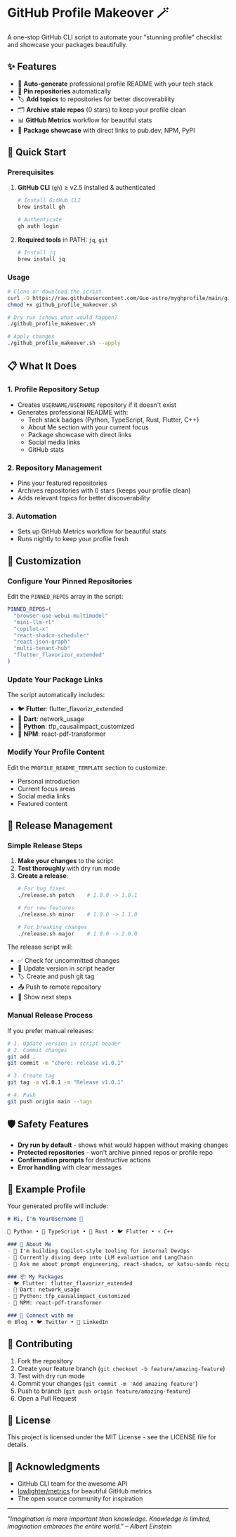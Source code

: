 # GitHub Profile Makeover 🪄

A one-stop GitHub CLI script to automate your "stunning profile" checklist and showcase your packages beautifully.

## ✨ Features

- 🎯 **Auto-generate** professional profile README with your tech stack
- 📌 **Pin repositories** automatically 
- 🏷️ **Add topics** to repositories for better discoverability
- 🗂️ **Archive stale repos** (0 stars) to keep your profile clean
- 📊 **GitHub Metrics** workflow for beautiful stats
- 🔗 **Package showcase** with direct links to pub.dev, NPM, PyPI

## 🚀 Quick Start

### Prerequisites

1. **GitHub CLI** (`gh`) ≥ v2.5 installed & authenticated
   ```bash
   # Install GitHub CLI
   brew install gh
   
   # Authenticate
   gh auth login
   ```

2. **Required tools** in PATH: `jq`, `git`
   ```bash
   # Install jq
   brew install jq
   ```

### Usage

```bash
# Clone or download the script
curl -O https://raw.githubusercontent.com/Guo-astro/myghprofile/main/github_profile_makeover.sh
chmod +x github_profile_makeover.sh

# Dry run (shows what would happen)
./github_profile_makeover.sh

# Apply changes
./github_profile_makeover.sh --apply
```

## 📋 What It Does

### 1. Profile Repository Setup
- Creates `USERNAME/USERNAME` repository if it doesn't exist
- Generates professional README with:
  - Tech stack badges (Python, TypeScript, Rust, Flutter, C++)
  - About Me section with your current focus
  - Package showcase with direct links
  - Social media links
  - GitHub stats

### 2. Repository Management
- Pins your featured repositories
- Archives repositories with 0 stars (keeps your profile clean)
- Adds relevant topics for better discoverability

### 3. Automation
- Sets up GitHub Metrics workflow for beautiful stats
- Runs nightly to keep your profile fresh

## 🎨 Customization

### Configure Your Pinned Repositories
Edit the `PINNED_REPOS` array in the script:

```bash
PINNED_REPOS=(
  "browser-use-webui-multimodel"
  "mini-llm-rl"
  "copilot-x"
  "react-shadcn-scheduler"
  "react-json-graph"
  "multi-tenant-hub"
  "flutter_flavorizor_extended"
)
```

### Update Your Package Links
The script automatically includes:
- 🐦 **Flutter**: flutter_flavorizr_extended
- 📡 **Dart**: network_usage  
- 🐍 **Python**: tfp_causalimpact_customized
- 📄 **NPM**: react-pdf-transformer

### Modify Your Profile Content
Edit the `PROFILE_README_TEMPLATE` section to customize:
- Personal introduction
- Current focus areas
- Social media links
- Featured content

## 🔄 Release Management

### Simple Release Steps

1. **Make your changes** to the script
2. **Test thoroughly** with dry run mode
3. **Create a release**:
   ```bash
   # For bug fixes
   ./release.sh patch    # 1.0.0 -> 1.0.1
   
   # For new features  
   ./release.sh minor    # 1.0.0 -> 1.1.0
   
   # For breaking changes
   ./release.sh major    # 1.0.0 -> 2.0.0
   ```

The release script will:
- ✅ Check for uncommitted changes
- 📝 Update version in script header
- 🏷️ Create and push git tag
- 📤 Push to remote repository
- 🎉 Show next steps

### Manual Release Process
If you prefer manual releases:

```bash
# 1. Update version in script header
# 2. Commit changes
git add .
git commit -m "chore: release v1.0.1"

# 3. Create tag
git tag -a v1.0.1 -m "Release v1.0.1"

# 4. Push
git push origin main --tags
```

## 🛡️ Safety Features

- **Dry run by default** - shows what would happen without making changes
- **Protected repositories** - won't archive pinned repos or profile repo
- **Confirmation prompts** for destructive actions
- **Error handling** with clear messages

## 📸 Example Profile

Your generated profile will include:

```markdown
# Hi, I'm YourUsername 👋

🐍 Python • 📘 TypeScript • 🦀 Rust • 🐦 Flutter • ⚡ C++

### 🚀 About Me
- 🔭 I'm building Copilot-style tooling for internal DevOps
- 🌱 Currently diving deep into LLM evaluation and LangChain
- 💬 Ask me about prompt engineering, react-shadcn, or katsu-sando recipes

### 📦 My Packages
- 🐦 Flutter: flutter_flavorizr_extended
- 📡 Dart: network_usage
- 🐍 Python: tfp_causalimpact_customized
- 📄 NPM: react-pdf-transformer

### 🔗 Connect with me
🌐 Blog • 🐦 Twitter • 💼 LinkedIn
```

## 🤝 Contributing

1. Fork the repository
2. Create your feature branch (`git checkout -b feature/amazing-feature`)
3. Test with dry run mode
4. Commit your changes (`git commit -m 'Add amazing feature'`)
5. Push to branch (`git push origin feature/amazing-feature`)
6. Open a Pull Request

## 📄 License

This project is licensed under the MIT License - see the LICENSE file for details.

## 🙏 Acknowledgments

- GitHub CLI team for the awesome API
- [lowlighter/metrics](https://github.com/lowlighter/metrics) for beautiful GitHub metrics
- The open source community for inspiration

---

*"Imagination is more important than knowledge. Knowledge is limited, imagination embraces the entire world." – Albert Einstein*
